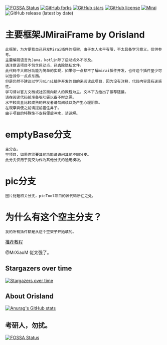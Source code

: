 [![FOSSA Status](https://app.fossa.com/api/projects/git%2Bgithub.com%2FOrisland%2FJMiraiFrame.svg?type=shield)](https://app.fossa.com/projects/git%2Bgithub.com%2FOrisland%2FJMiraiFrame?ref=badge_shield)
[![GitHub forks](https://img.shields.io/github/forks/Orisland/JMiraiFrame)](https://github.com/Orisland/JMiraiFrame/network)
[![GitHub stars](https://img.shields.io/github/stars/Orisland/JMiraiFrame)](https://github.com/Orisland/JMiraiFrame/stargazers)
[![GitHub license](https://img.shields.io/github/license/Orisland/JMiraiFrame)](https://github.com/Orisland/JMiraiFrame/blob/emptybase/LICENSE)
[![Mirai](https://img.shields.io/badge/Mirai-bot-green)](https://github.com/mamoe/mirai)
![GitHub release (latest by date)](https://img.shields.io/github/downloads/Orisland/JMiraiFrame/latest/total)


# 主要框架JMiraiFrame by Orisland

```
此框架，为方便我自己开发Mirai插件的框架，由于本人水平有限，不太具备学习意义，仅供参考。
主要编辑语言为Java，kotlin除了启动点外不涉及。
请注意该项目不包含启动点，已去除隐私文件。
此代码中大部分功能为简单的实现，如果你一点都不了解mirai插件开发，也许这个插件至少可以告诉你一点点东西。
但是仍然不建议以学习mirai插件开发的目的来阅读此项目，因为没有注释，代码内容具有迷惑性。
学习请以官方文档或社区面向新人的教程为主，文本下方给出了推荐链接。
请在阅读代码前准备呕吐袋以备不时之需。
水平较高且比较成熟的开发者请勿阅读以免产生心理阴影。
在观摩粪便之前请提前捏住鼻子。
由于项目的特殊性不支持便后冲水，请谅解。
```

# emptyBase分支

    主分支。
    空项目，如果你需要其他功能请访问其他不同分支。
    此分支仅用于提交为作为其他分支的通用模板。

# pic分支

    图片处理相关分支，picTool项目的源代码所在之处。

# 为什么有这个空主分支？

    我的所有插件都是从这个空架子开始填的。

[推荐教程](https://mirai.mamoe.net/topic/733/%E9%9D%A2%E5%90%91%E6%96%B0%E4%BA%BA%E7%9A%84-mirai-%E5%BC%80%E5%8F%91-%E4%BD%BF%E7%94%A8%E6%96%87%E6%A1%A3)

@MrXiaoM 佬太强了。


## Stargazers over time
[![Stargazers over time](https://starchart.cc/Orisland/JMiraiFrame.svg)](https://starchart.cc/Orisland/JMiraiFrame)

## About Orisland
[![Anurag's GitHub stats](https://github-readme-stats.vercel.app/api?username=Orisland)](https://github.com/anuraghazra/github-readme-stats)

## 考研人，勿扰。
[![FOSSA Status](https://app.fossa.com/api/projects/git%2Bgithub.com%2FOrisland%2FJMiraiFrame.svg?type=large)](https://app.fossa.com/projects/git%2Bgithub.com%2FOrisland%2FJMiraiFrame?ref=badge_large)
